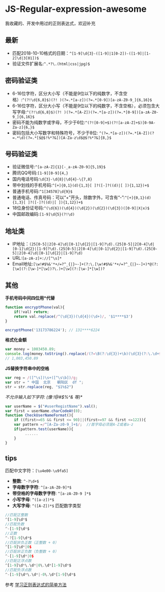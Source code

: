 # JS-Regular-expression-awesome
我收藏的、开发中用过的正则表达式，欢迎补充

## 最新
- 匹配2018-10-10格式的日期：`^[1-9]\d{3}-([1-9]|1[0-2])-([1-9]|[1-2]\d|3[01])$`
- 验证文件扩展名:`^.*?\.(html|css|jpg)$`

## 密码验证类
- 6-16位字符，区分大小写（不能是9位以下的纯数字，不含空格）:`^(?!\d{6,8}$)(?! )(?=.*[a-z])(?=.*[0-9])[a-zA-Z0-9_]{6,16}$`
- 6-16位字符，区分大小写（不能是9位以下的纯数字，不含空格），必须包含大写字母:`^(?!\d{6,8}$)(?! )(?=.*[A-Z])(?=.*[a-z])(?=.*[0-9])[a-zA-Z0-9_]{6,16}$`
- 密码不能为纯数字或字母，不少于6位:`^(?![0-9]+$)(?![a-zA-Z]+$)[0-9A-Za-z]{6,}$`
- 密码包括大小写数字和特殊符号，不少于8位: `^(?=.*[a-z])(?=.*[A-Z])(?=.*\d)(?=.*[$@$!%*?&])[A-Za-z\d$@$!%*?&]{8,}$`
## 号码验证类
- 验证微信号:`^[a-zA-Z]{1}[-_a-zA-Z0-9]{5,19}$`
- 腾讯QQ号码:`[1-9][0-9]{4,}`
- 国内电话号码:`\d{3}-\d{8}|\d{4}-\{7,8}`
- 带中划线的手机号码:`^[+]{0,1}(d){1,3}[ ]?([-]?((d)|[ ]){1,12})+$`
- 普通手机号码:`^1[34578]\d{9}$`
- 普通电话、传真号码：可以“+”开头，除数字外，可含有“-”:`^[+]{0,1}(d){1,3}[ ]?([-]?((d)|[ ]){1,12})+$`
- 18位身份证号码:`^(\d{6})(\d{4})(\d{2})(\d{2})(\d{3})([0-9]|X|x)$`
- 中国邮政编码:`[1-9]\d{5}(?!\d)`

## 地址类
- IP地址：`(25[0-5]|2[0-4]\d|[0-1]\d{2}|[1-9]?\d).(25[0-5]|2[0-4]\d|[0-1]\d{2}|[1-9]?\d).(25[0-5]|2[0-4]\d|[0-1]\d{2}|[1-9]?\d).(25[0-5]|2[0-4]\d|[0-1]\d{2}|[1-9]?\d)`
- URL:`[a-zA-z]+://[^\s]*`
- Email地址:`[\w!#$%&'*+/=?^_{|}~-]+(?:\.[\w!#$%&'*+/=?^_{|}~-]+)*@(?:[\w](?:[\w-]*[\w])?\.)+[\w](?:[\w-]*[\w])?`





## 其他
**手机号码中间四位用*代替**
```js
function encryptPhone(val){
    if(!val) return;
    return val.replace(/^(\d{3})(\d{4})(\d+)/, '$1****$3')
}

encryptPhone('13173786224'); // 131****6224
```

**格式化金额**
```js
var money = 1003450.89;
console.log(money.toString().replace(/(?=\B(?:\d{3})+\b)(\d{3}(?:\.\d+$)?)/g,',$1'));
// 1,003,450.89
```

**JS替换字符串中的空格**
```js
var reg = /([^\s])\s+([^\s\b])/g;
var str = " 中国  北京   朝阳区  df "; 
str = str.replace(reg, "$1%$2")
```

**不允许输入如下字符: (像 !@#$%^&* 等)**
```js
var userName = $("#userRegistName").val(); 
var first = userName.charCodeAt(0); 
function CheckUserNameFormat(){
    if ((first>=65 && first <= 90)||(first>=97 && first <=122)){
    var pattern =/^[A-Za-z0-9_]+$/;  //首字母必须是A-Z或者a-z
    if(pattern.test(userName)){ 
         ......
    }
} 
```

## tips
匹配中文字符：`[\u4e00-\u9fa5]`
* **整数**: `^-?\d+$`
* **字母数字字符**: `^[a-zA-Z0-9]*$`
* **带空格的字母数字字符**: `^[a-zA-Z0-9 ]*$`
* **小写字母**: `^([a-z])*$`
* **大写字母**: `^([A-Z])*$`
匹配数字类型
```js
//匹配正整数
^[1-9]\d*$
//匹配负数
^-[1-9]\d*$
//正数
^-?[1-9]\d*$
//匹配非负正数（正整数 + 0）
^[1-9]\d*|0$
//匹配非正负数（负整数 + 0）
^-[1-9]\d*|0$
//匹配正浮点数
^[1-9]\d*\.\d*|0\.\d*[1-9]\d*$
//匹配负浮点数
^-[1-9]\d*\.\d*|-0\.\d*[1-9]\d*$
```
参考 [学习正则表达式的简单方法](https://github.com/cdoco/learn-regex-zh)
